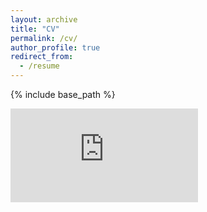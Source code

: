 ```yaml
---
layout: archive
title: "CV"
permalink: /cv/
author_profile: true
redirect_from:
  - /resume
---
```


{% include base_path %}


![CV pdf](http://Anna-Lee-Jones.github.io/files/ANNA_CV.pdf)
